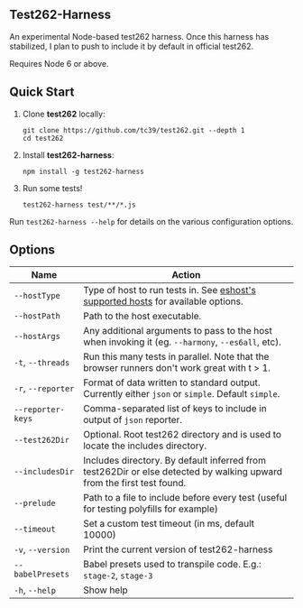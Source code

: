 ## Test262-Harness

An experimental Node-based test262 harness. Once this harness has stabilized, I plan to push to include it by default in official test262.

Requires Node 6 or above.

## Quick Start

1. Clone **test262** locally:
    ```
    git clone https://github.com/tc39/test262.git --depth 1
    cd test262
    ```
2. Install **test262-harness**: 
    ```
    npm install -g test262-harness
    ```
3. Run some tests!
    ```
    test262-harness test/**/*.js
    ```

Run `test262-harness --help` for details on the various configuration options.

## Options

| Name    | Action      |
|------------|---------------|
| `--hostType` | Type of host to run tests in. See [eshost's supported hosts](https://github.com/bterlson/eshost#supported-hosts) for available options.
| `--hostPath` | Path to the host executable.
| `--hostArgs` | Any additional arguments to pass to the host when invoking it (eg. `--harmony`, `--es6all`, etc). 
| `-t`, `--threads` | Run this many tests in parallel. Note that the browser runners don't work great with t > 1.
| `-r`, `--reporter` | Format of data written to standard output. Currently either `json` or `simple`. Default `simple`.
|`--reporter-keys` | Comma-separated list of keys to include in output of `json` reporter.
|`--test262Dir` | Optional. Root test262 directory and is used to locate the includes directory.
|`--includesDir` | Includes directory. By default inferred from test262Dir or else detected by walking upward from the first test found.
|`--prelude` | Path to a file to include before every test (useful for testing polyfills for example)
|`--timeout` | Set a custom test timeout (in ms, default 10000)
|`-v`, `--version` | Print the current version of test262-harness
|`--babelPresets` | Babel presets used to transpile code. E.g.: `stage-2`, `stage-3`
|`-h`, `--help` | Show help
